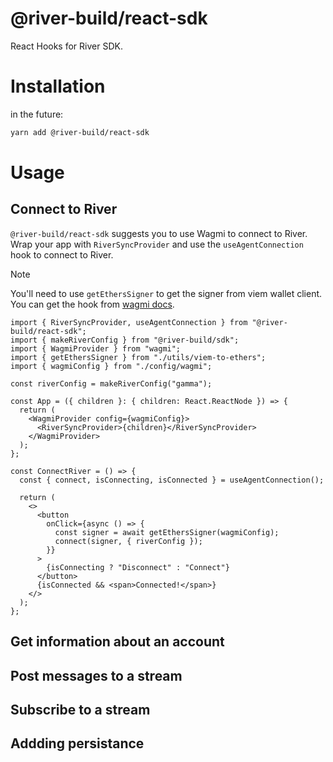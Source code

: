 # @river-build/react-sdk

React Hooks for River SDK.

# Installation

in the future:

```sh
yarn add @river-build/react-sdk
```

# Usage

## Connect to River

`@river-build/react-sdk` suggests you to use Wagmi to connect to River.
Wrap your app with `RiverSyncProvider` and use the `useAgentConnection` hook to connect to River.

> [!NOTE]
> You'll need to use `getEthersSigner` to get the signer from viem wallet client.
> You can get the hook from [wagmi docs](https://wagmi.sh/react/guides/ethers#usage-1).

```tsx
import { RiverSyncProvider, useAgentConnection } from "@river-build/react-sdk";
import { makeRiverConfig } from "@river-build/sdk";
import { WagmiProvider } from "wagmi";
import { getEthersSigner } from "./utils/viem-to-ethers";
import { wagmiConfig } from "./config/wagmi";

const riverConfig = makeRiverConfig("gamma");

const App = ({ children }: { children: React.ReactNode }) => {
  return (
    <WagmiProvider config={wagmiConfig}>
      <RiverSyncProvider>{children}</RiverSyncProvider>
    </WagmiProvider>
  );
};

const ConnectRiver = () => {
  const { connect, isConnecting, isConnected } = useAgentConnection();

  return (
    <>
      <button
        onClick={async () => {
          const signer = await getEthersSigner(wagmiConfig);
          connect(signer, { riverConfig });
        }}
      >
        {isConnecting ? "Disconnect" : "Connect"}
      </button>
      {isConnected && <span>Connected!</span>}
    </>
  );
};
```

## Get information about an account

## Post messages to a stream

## Subscribe to a stream

## Addding persistance
